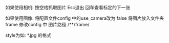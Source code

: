 如果使用相机:
按空格抓取图片
Esc退出
回车查看标定的下一张

如果使用图像:
将配置文件config 中的use_camera改为 false
将图片放入文件夹 frame
修改config 中 图片路径 /**/frame/

style为如: *.jpg 的格式